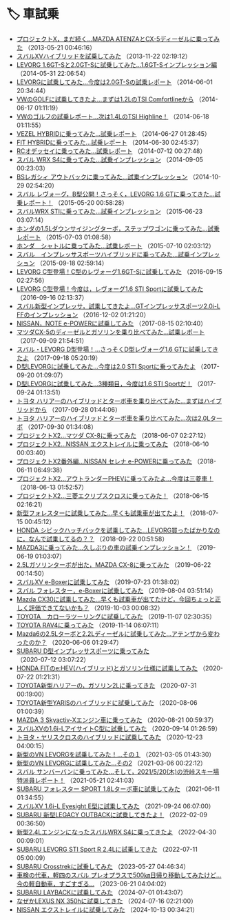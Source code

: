 # 🏷️ 車試乗

- [プロジェクトX，まだ続く…MAZDA ATENZAとCX-5ディーゼルに乗ってみた](ebc1539d448d9ca6eccbae60ec5c23ef9.md) （2013-05-21 00:46:16）
- [スバルXVハイブリッドを試乗してみた](efaa0518f44dadb5d6493775f3c9f2640.md) （2013-11-22 02:19:12）
- [LEVORG 1.6GT-Sと2.0GT-Sに試乗してみた…1.6GT-Sインプレッション編](eb1d93b1c52a51af05dbbc8d90cad81d3.md) （2014-05-31 22:06:54）
- [LEVORGに試乗してみた…今度は2.0GT-Sの試乗レポート](ecd415ecccbf31d75611bc6ecd4897c66.md) （2014-06-01 20:34:44）
- [VWのGOLFに試乗してきたよ…まずは1.2LのTSI Comfortlineから](ea37d0cee05789caaf9ebaf869fc3c1c4.md) （2014-06-17 01:11:19）
- [VWのゴルフの試乗レポート…次は1.4LのTSI Highline！](ebdedb05f8811b5e1e62c3c8bf6141099.md) （2014-06-18 01:11:55）
- [VEZEL HYBRIDに乗ってみた…試乗レポート](ec2906a06dc5398f10da0ab18b9e22e24.md) （2014-06-27 01:28:45）
- [FIT HYBRIDに乗ってみた…試乗レポート](ee596860c546bd95ca07c255eb62cf6b4.md) （2014-06-30 02:45:37）
- [RCオデッセイに乗ってみた…試乗レポート](e3b18a250438188f8618ddb1902c17505.md) （2014-07-12 00:27:48）
- [スバル WRX S4に乗ってみた…試乗インプレッション](e536dc4b7d07417e83b51800be296ad9f.md) （2014-09-05 00:23:03）
- [BSレガシィ アウトバックに乗ってみた…試乗インプレッション](e06007ec26b05fb97a3bb9d74d86c962f.md) （2014-10-29 02:54:20）
- [スバル レヴォーグ，B型公開！さっそく，LEVORG 1.6 GTに乗ってきた…試乗レポート！](e41d92754196916d8354dac2a6cfc6d66.md) （2015-05-20 00:58:28）
- [スバルWRX STIに乗ってみた…試乗インプレッション](e2752c47eb6b82d0565a6589c42f0eef2.md) （2015-06-23 03:07:14）
- [ホンダの1.5Lダウンサイジングターボ，ステップワゴンに乗ってみた…試乗レポート](eb3417d87cc3540c6e78a7765341cce73.md) （2015-07-03 01:08:58）
- [ホンダ　シャトルに乗ってみた…試乗レポート](e05fcc0730da5a0ef3eac75c09213e2ff.md) （2015-07-10 02:03:12）
- [スバル　インプレッサスポーツハイブリッドに乗ってみた…試乗インプレッション](ed1549f7e441616bd1746640d00c1a73a.md) （2015-09-18 02:59:14）
- [LEVORG C型登場！C型のレヴォーグ1.6GT-Sに試乗してみた](ebe47a6d9e4169ce5b894cca72e585fa4.md) （2016-09-15 02:27:56）
- [LEVORG C型登場！今度は，レヴォーグ1.6 STI Sportに試乗してみた](e2043a630ee732f06f3d52ebc15f1ed04.md) （2016-09-16 02:13:37）
- [スバル新型インプレッサ，試乗してきたよ…GTインプレッサスポーツ2.0i-L FFのインプレッション](ee3ef9ba5dd9c8844baa2b05a865b1ee3.md) （2016-12-02 01:21:20）
- [NISSAN，NOTE e-POWERに試乗してみた](e85a8efb41efcc503086b783650ca9ee4.md) （2017-08-15 02:10:40）
- [マツダCX-5のディーゼルとガソリンを乗り比べてみた…試乗レポート](e02c03c89cfd2fdb9d3e24c3be7f00681.md) （2017-09-09 21:54:51）
- [スバル・LEVORG D型登場！…さっそくD型レヴォーグ1.6 GTに試乗してきたよ](efbd15a254981b449399a1bccef75760e.md) （2017-09-18 05:20:19）
- [D型LEVORGに試乗してみた…今度は2.0 STI Sportに乗ってみたよ](efd4d3099730a570146654dc752b00689.md) （2017-09-20 01:09:07）
- [D型LEVORGに試乗してみた…3種類目，今度は1.6 STI Sportだ！](e7255aea22f35d005656f2433c463912b.md) （2017-09-24 01:13:51）
- [トヨタ ハリアーのハイブリッドとターボ車を乗り比べてみた…まずはハイブリッドから](ebc9deb30f770ecbeb14c538b4b7fed9e.md) （2017-09-28 01:44:06）
- [トヨタ ハリアーのハイブリッドとターボ車を乗り比べてみた…次は2.0Lターボ](efd2041f5679b334d12c852716954bd3e.md) （2017-09-30 01:34:08）
- [プロジェクトX2…マツダ CX-8に乗ってみた](eaa60a9fff97424eb22c036f4119b3253.md) （2018-06-07 02:27:12）
- [プロジェクトX2…NISSAN エクストレイルに乗ってみた](efa41238931a9950183592e75fd30b978.md) （2018-06-10 00:03:40）
- [プロジェクトX2番外編…NISSAN セレナ e-POWERに乗ってみた](e237bb1e56d4013c60a01d148e7ef6ffc.md) （2018-06-11 06:49:38）
- [プロジェクトX2…アウトランダーPHEVに乗ってみたよ…今度は三菱車！](e00b7bdd3906de14f98910d5dc8b7d66a.md) （2018-06-13 01:52:57）
- [プロジェクトX2…三菱エクリプスクロスに乗ってみた！](ea6ad37d23d22a6d840d2bea79d96461b.md) （2018-06-15 02:16:21）
- [新型フォレスターに試乗してみた…早くも試乗車が出てたよ！](e2e65af0ff6614f3327d110340b5df5ae.md) （2018-07-15 00:45:12）
- [HONDA シビックハッチバックを試乗してみた…LEVORG買ったばかりなのに，なんで試乗してるの？？](ef3a8e751be5c1b4594afc5576f7ffb88.md) （2018-09-22 00:51:58）
- [MAZDA3に乗ってみた…久しぶりの車の試乗インプレッション！](e29c0b1eccf4b350710f89f0040095d0f.md) （2019-06-19 01:03:07）
- [2.5Lガソリンターボが出た，MAZDA CX-8に乗ってみた](e6cfa380b7c88aea28aff66ad229f5d89.md) （2019-06-22 00:14:50）
- [スバルXV e-Boxerに試乗してみた](e4f28c967b496bd3e1c332daea77dd747.md) （2019-07-23 01:38:02）
- [スバル フォレスター，e-Boxerに試乗してみた](ee6548cb65f0985a484a140b4957f0b46.md) （2019-08-04 03:51:14）
- [Mazda CX30に試乗してみた…早くも試乗車が出てたけど，今回ちょっと正しく評価できてないかも？](eb6ff06d404d4650ea4891bb0b25a6a65.md) （2019-10-03 00:08:32）
- [TOYOTA　カローラツーリングに試乗してみた](eb619016d528792667a3e4b6986c657af.md) （2019-11-07 02:30:35）
- [TOYOTA RAV4に乗ってみた](e5a15437ce2555fff5c2b1451cf48e0e4.md) （2019-11-14 06:07:11）
- [Mazda6の2.5Lターボと2.2Lディーゼルに試乗してみた…アテンザから変わったのか？](e5102fd1f0dbe473340835b7694b8fbdb.md) （2020-06-06 01:29:47）
- [SUBARU D型インプレッサスポーツに乗ってみた](e36dbb6aa8e0fb21b751160efe48bccbb.md) （2020-07-12 03:07:22）
- [HONDA FITのe:HEV(ハイブリッド)とガソリン仕様に試乗してみた](e666a7044d83090825a4af8aaea6c85db.md) （2020-07-22 01:21:31）
- [TOYOTA新型ハリアーの，ガソリン2Lに乗ってきた](e984736128fa51bc919aedc0aa8a4b975.md) （2020-07-31 00:19:00）
- [TOYOTA新型YARISのハイブリッドに試乗してみた](e0d67a6cb47b6ffbf26d2a379eba3bfd6.md) （2020-08-06 01:00:39）
- [MAZDA 3 Skyactiv-Xエンジン車に乗ってみた](e63e68ad6cfb3b26a6ae5458f103aed21.md) （2020-08-21 00:59:37）
- [スバルXVの1.6i-LアイサイトC型に試乗してみた](ec2d104bb152bf6ac5f27a7cd1462edcc.md) （2020-09-14 01:26:59）
- [トヨタ・ヤリスクロスのハイブリッドに試乗してみた](e1cba9711d4f242b39076f3bba2db10be.md) （2020-12-23 04:00:15）
- [新型のVN LEVORGを試乗してみた！…その１](e89e52ac9b39d9502070971291d093017.md) （2021-03-05 01:43:30）
- [新型のVN LEVORGに試乗してみた…その2](e8eb86806c7069cc196d170d60e12be82.md) （2021-03-06 00:22:12）
- [スバル サンバーバンに乗ってみた…そして，2021/5/20(木)の渋峠スキー場特派員レポート！](e89c59157670eec668c354fcb08445487.md) （2021-05-21 02:41:03）
- [SUBARU フォレスター SPORT 1.8Lターボ車に試乗してみた](eeb471826da438d3d6485e395bc3604b9.md) （2021-06-11 01:34:55）
- [スバルXV 1.6i-L Eyesight E型に試乗してみた](e03ed30acd3932ff911562f74bcca63d8.md) （2021-09-24 06:07:00）
- [SUBARU 新型LEGACY OUTBACKに試乗してきたよ！](ead489b6f9b7b893c8197c944e3dda04c.md) （2022-02-09 00:36:50）
- [新型2.4LエンジンになったスバルWRX S4に乗ってきたよ](e43ac8dff50b0dd8ee6f94cf3dd0c8e0e.md) （2022-04-30 00:09:01）
- [SUBARU LEVORG STI Sport R 2.4Lに試乗してきた](e7e43fc18a03d72bacbb1ad3e743690a0.md) （2022-07-11 05:00:09）
- [SUBARU Crosstrekに試乗してみた](eebd0214b052f4dc76990dddf9d0559fd.md) （2023-05-27 04:46:34）
- [車検の代車，軽四のスバル プレオプラスで500㎞日帰り移動してみたけど…今の軽自動車，すごすぎる…](eae5bad67f63ce3aa169a74f2756d60e1.md) （2023-06-21 04:04:02）
- [SUBARU LAYBACKに試乗してみた](e41d96bbefe27a0217c91dd3ab3e970e3.md) （2024-07-01 01:43:07）
- [なぜかLEXUS NX 350hに試乗してきた](ebb53bdcf198215a24a6fc6604e0f8a51.md) （2024-07-16 02:21:00）
- [NISSAN エクストレイルに試乗してみた](e6660a69bbe1531aaf6ad2ef7f07d93d2.md) （2024-10-13 00:34:21）

